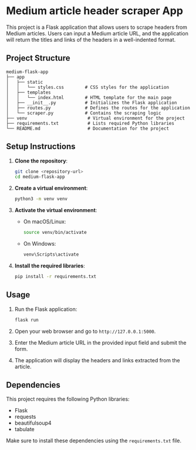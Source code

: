 # Medium article header scraper App

This project is a Flask application that allows users to scrape headers from Medium articles. Users can input a Medium article URL, and the application will return the titles and links of the headers in a well-indented format.

## Project Structure

```
medium-flask-app
├── app
│   ├── static
│   │   └── styles.css        # CSS styles for the application
│   ├── templates
│   │   └── index.html        # HTML template for the main page
│   ├── __init__.py           # Initializes the Flask application
│   ├── routes.py             # Defines the routes for the application
│   └── scraper.py            # Contains the scraping logic
├── venv                       # Virtual environment for the project
├── requirements.txt           # Lists required Python libraries
└── README.md                  # Documentation for the project
```

## Setup Instructions

1. **Clone the repository**:
   ```bash
   git clone <repository-url>
   cd medium-flask-app
   ```

2. **Create a virtual environment**:
   ```bash
   python3 -m venv venv
   ```

3. **Activate the virtual environment**:
   - On macOS/Linux:
     ```bash
     source venv/bin/activate
     ```
   - On Windows:
     ```bash
     venv\Scripts\activate
     ```

4. **Install the required libraries**:
   ```bash
   pip install -r requirements.txt
   ```

## Usage

1. Run the Flask application:
   ```bash
   flask run
   ```

2. Open your web browser and go to `http://127.0.0.1:5000`.

3. Enter the Medium article URL in the provided input field and submit the form.

4. The application will display the headers and links extracted from the article.

## Dependencies

This project requires the following Python libraries:

- Flask
- requests
- beautifulsoup4
- tabulate

Make sure to install these dependencies using the `requirements.txt` file.
